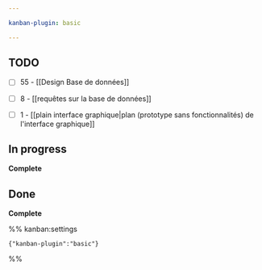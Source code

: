 ```yaml
---

kanban-plugin: basic

---
```


## TODO

- [ ] 55 - [[Design Base de données]]
- [ ] 8 - [[requêtes sur la base de données]]
- [ ] 1 - [[plain interface graphique|plan (prototype sans fonctionnalités) de l'interface graphique]]


## In progress

**Complete**


## Done

**Complete**




%% kanban:settings
```
{"kanban-plugin":"basic"}
```
%%